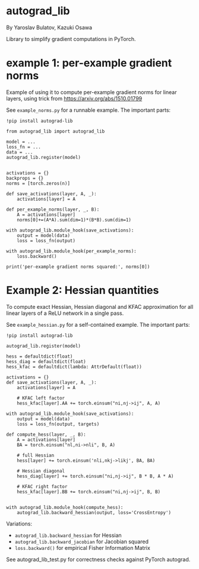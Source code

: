 # autograd_lib

By Yaroslav Bulatov, Kazuki Osawa

Library to simplify gradient computations in PyTorch.

# example 1: per-example gradient norms

Example of using it to compute per-example gradient norms for linear layers, using trick from https://arxiv.org/abs/1510.01799

See `example_norms.py` for a runnable example. The important parts:


```
!pip install autograd-lib

from autograd_lib import autograd_lib

model = ...
loss_fn = ...
data = ...
autograd_lib.register(model)


activations = {}
backprops = {}
norms = [torch.zeros(n)]

def save_activations(layer, A, _):
    activations[layer] = A
    
def per_example_norms(layer, _, B):
    A = activations[layer]
    norms[0]+=(A*A).sum(dim=1)*(B*B).sum(dim=1)

with autograd_lib.module_hook(save_activations):
    output = model(data)
    loss = loss_fn(output)

with autograd_lib.module_hook(per_example_norms):
    loss.backward()

print('per-example gradient norms squared:', norms[0])

```

# Example 2: Hessian quantities

To compute exact Hessian, Hessian diagonal and KFAC approximation for all linear layers of a ReLU network in a single pass.

See `example_hessian.py` for a self-contained example. The important parts:


```
!pip install autograd-lib

autograd_lib.register(model)

hess = defaultdict(float)
hess_diag = defaultdict(float)
hess_kfac = defaultdict(lambda: AttrDefault(float))

activations = {}
def save_activations(layer, A, _):
    activations[layer] = A

    # KFAC left factor
    hess_kfac[layer].AA += torch.einsum("ni,nj->ij", A, A)

with autograd_lib.module_hook(save_activations):
    output = model(data)
    loss = loss_fn(output, targets)

def compute_hess(layer, _, B):
    A = activations[layer]
    BA = torch.einsum("nl,ni->nli", B, A)

    # full Hessian
    hess[layer] += torch.einsum('nli,nkj->likj', BA, BA)

    # Hessian diagonal
    hess_diag[layer] += torch.einsum("ni,nj->ij", B * B, A * A)

    # KFAC right factor
    hess_kfac[layer].BB += torch.einsum("ni,nj->ij", B, B)


with autograd_lib.module_hook(compute_hess):
    autograd_lib.backward_hessian(output, loss='CrossEntropy')
```

Variations:

- `autograd_lib.backward_hessian` for Hessian
- `autograd_lib.backward_jacobian` for Jacobian squared
- `loss.backward()` for empirical Fisher Information Matrix


See autograd_lib_test.py for correctness checks against PyTorch autograd.
